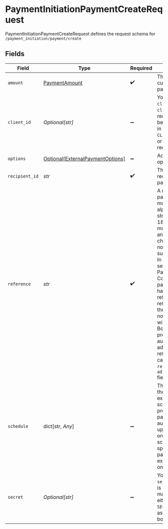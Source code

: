 # PaymentInitiationPaymentCreateRequest

PaymentInitiationPaymentCreateRequest defines the request schema for `/payment_initiation/payment/create`


## Fields

| Field                                                                                                                                                                                                                                                                                                                                                                                                                                                                                                                          | Type                                                                                                                                                                                                                                                                                                                                                                                                                                                                                                                           | Required                                                                                                                                                                                                                                                                                                                                                                                                                                                                                                                       | Description                                                                                                                                                                                                                                                                                                                                                                                                                                                                                                                    |
| ------------------------------------------------------------------------------------------------------------------------------------------------------------------------------------------------------------------------------------------------------------------------------------------------------------------------------------------------------------------------------------------------------------------------------------------------------------------------------------------------------------------------------ | ------------------------------------------------------------------------------------------------------------------------------------------------------------------------------------------------------------------------------------------------------------------------------------------------------------------------------------------------------------------------------------------------------------------------------------------------------------------------------------------------------------------------------ | ------------------------------------------------------------------------------------------------------------------------------------------------------------------------------------------------------------------------------------------------------------------------------------------------------------------------------------------------------------------------------------------------------------------------------------------------------------------------------------------------------------------------------ | ------------------------------------------------------------------------------------------------------------------------------------------------------------------------------------------------------------------------------------------------------------------------------------------------------------------------------------------------------------------------------------------------------------------------------------------------------------------------------------------------------------------------------ |
| `amount`                                                                                                                                                                                                                                                                                                                                                                                                                                                                                                                       | [PaymentAmount](../../models/shared/paymentamount.md)                                                                                                                                                                                                                                                                                                                                                                                                                                                                          | :heavy_check_mark:                                                                                                                                                                                                                                                                                                                                                                                                                                                                                                             | The amount and currency of a payment                                                                                                                                                                                                                                                                                                                                                                                                                                                                                           |
| `client_id`                                                                                                                                                                                                                                                                                                                                                                                                                                                                                                                    | *Optional[str]*                                                                                                                                                                                                                                                                                                                                                                                                                                                                                                                | :heavy_minus_sign:                                                                                                                                                                                                                                                                                                                                                                                                                                                                                                             | Your Plaid API `client_id`. The `client_id` is required and may be provided either in the `PLAID-CLIENT-ID` header or as part of a request body.                                                                                                                                                                                                                                                                                                                                                                               |
| `options`                                                                                                                                                                                                                                                                                                                                                                                                                                                                                                                      | [Optional[ExternalPaymentOptions]](../../models/shared/externalpaymentoptions.md)                                                                                                                                                                                                                                                                                                                                                                                                                                              | :heavy_minus_sign:                                                                                                                                                                                                                                                                                                                                                                                                                                                                                                             | Additional payment options                                                                                                                                                                                                                                                                                                                                                                                                                                                                                                     |
| `recipient_id`                                                                                                                                                                                                                                                                                                                                                                                                                                                                                                                 | *str*                                                                                                                                                                                                                                                                                                                                                                                                                                                                                                                          | :heavy_check_mark:                                                                                                                                                                                                                                                                                                                                                                                                                                                                                                             | The ID of the recipient the payment is for.                                                                                                                                                                                                                                                                                                                                                                                                                                                                                    |
| `reference`                                                                                                                                                                                                                                                                                                                                                                                                                                                                                                                    | *str*                                                                                                                                                                                                                                                                                                                                                                                                                                                                                                                          | :heavy_check_mark:                                                                                                                                                                                                                                                                                                                                                                                                                                                                                                             | A reference for the payment. This must be an alphanumeric string with at most 18 characters and must not contain any special characters (since not all institutions support them).<br/>In order to track settlement via Payment Confirmation, each payment must have a unique reference. If the reference provided through the API is not unique, Plaid will adjust it.<br/>Both the originally provided and automatically adjusted references (if any) can be found in the `reference` and `adjusted_reference` fields, respectively. |
| `schedule`                                                                                                                                                                                                                                                                                                                                                                                                                                                                                                                     | dict[str, *Any*]                                                                                                                                                                                                                                                                                                                                                                                                                                                                                                               | :heavy_minus_sign:                                                                                                                                                                                                                                                                                                                                                                                                                                                                                                             | The schedule that the payment will be executed on. If a schedule is provided, the payment is automatically set up as a standing order. If no schedule is specified, the payment will be executed only once.                                                                                                                                                                                                                                                                                                                    |
| `secret`                                                                                                                                                                                                                                                                                                                                                                                                                                                                                                                       | *Optional[str]*                                                                                                                                                                                                                                                                                                                                                                                                                                                                                                                | :heavy_minus_sign:                                                                                                                                                                                                                                                                                                                                                                                                                                                                                                             | Your Plaid API `secret`. The `secret` is required and may be provided either in the `PLAID-SECRET` header or as part of a request body.                                                                                                                                                                                                                                                                                                                                                                                        |